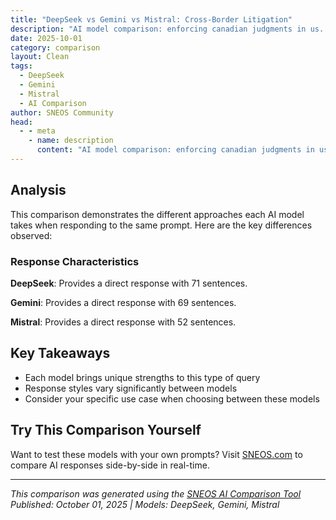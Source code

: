 ```yaml
---
title: "DeepSeek vs Gemini vs Mistral: Cross-Border Litigation"
description: "AI model comparison: enforcing canadian judgments in us..."
date: 2025-10-01
category: comparison
layout: Clean
tags:
  - DeepSeek
  - Gemini
  - Mistral
  - AI Comparison
author: SNEOS Community
head:
  - - meta
    - name: description
      content: "AI model comparison: enforcing canadian judgments in us..."
---
```


<ChatComparison
  title="DeepSeek vs Gemini vs Mistral: Cross-Border Litigation"
  prompt="enforcing canadian judgments in us"
  :responses='{
    "DeepSeek": "Of course. Enforcing a Canadian judgment in the United States is a common and generally straightforward process, but it is not automatic. You cannot simply present a Canadian judgment to a US bank or sheriff and expect them to act on it.\n\nHere is a comprehensive guide to the process, key legal principles, and important considerations.\n\n### The Core Legal Principle: Comity\n\nThe enforcement of a foreign judgment in the US is primarily based on the legal doctrine of **\u0022comity.\u0022** Comity is not an obligation, but a principle of mutual respect where US courts will recognize and enforce a judgment from a foreign court (like a Canadian court) provided certain conditions are met. This process is governed by state law, not federal law.\n\n---\n\n### The Process: \u0022Domestication\u0022 of the Judgment\n\nThe typical process involves \u0022domesticating\u0022 the Canadian judgment into a US judgment. This is done through a lawsuit in a US state court.\n\n#### Step 1: Determine the Correct US Court\nYou must file your enforcement action in a state court that has **personal jurisdiction** over the debtor (the person or company that owes you money). This is usually:\n*   The state where the debtor resides.\n*   The state where the debtor has assets (e.g., a bank account, real estate, a business).\n\n#### Step 2: File a Petition or Complaint\nYou (the \u0022judgment creditor\u0022) will file a lawsuit against the debtor (the \u0022judgment debtor\u0022). This is not a new lawsuit on the original claim, but a **\u0022summary proceeding\u0022** to have the Canadian judgment recognized. The documents filed are often called:\n*   \u0022Petition to Enforce Foreign Judgment\u0022\n*   \u0022Complaint for Recognition and Enforcement of Foreign Country Money Judgment\u0022\n\n#### Step 3: Serve the Debtor\nThe debtor must be formally served with the court papers according to the rules of that US state.\n\n#### Step 4: The Court\u0027s Review\nThe US court will review the Canadian judgment to ensure it meets the requirements for enforcement under that state\u0027s law (often based on uniform acts, discussed below). The debtor will have an opportunity to raise defenses.\n\n#### Step 5: Obtain a US Judgment\nIf the court is satisfied, it will issue an order recognizing the Canadian judgment. This order is now a **US judgment** and has the same force and effect as if the case had been originally decided in that US state.\n\n#### Step 6: Enforce the US Judgment\nOnce you have a US judgment, you can use all the standard US debt collection tools, such as:\n*   **Writ of Execution:** Seizing and selling the debtor\u0027s non-exempt assets.\n*   **Writ of Garnishment:** Ordering a third party (like a bank or employer) to turn over the debtor\u0027s money or wages to you.\n*   **Judgment Lien:** Placing a lien on the debtor\u0027s real estate in that county.\n\n---\n\n### Key Laws Governing Enforcement: The Uniform Acts\n\nMost US states have adopted one of two model laws that streamline this process:\n\n1.  **Uniform Foreign-Country Money Judgments Recognition Act (2005) (UFCMJRA):** This is the newer, more widely adopted act.\n2.  **Uniform Foreign Money-Judgments Recognition Act (1962) (UFMJRA):** The older version, still in effect in a few states.\n\nThese acts create a consistent legal framework and make the process more predictable. You must check which act (if any) your target state has adopted.\n\n---\n\n### Grounds for the US Court to REFUSE Enforcement\n\nThe debtor can challenge the enforcement. A US court will refuse to enforce a Canadian judgment if the debtor can prove any of the following **mandatory grounds**:\n\n*   **The judgment was rendered under a judicial system that does not provide impartial tribunals or procedures compatible with due process of law.** (This is rarely an issue with Canada).\n*   **The foreign court did not have personal jurisdiction over the defendant.**\n*   **The foreign court did not have subject matter jurisdiction.**\n\nThe court may also refuse enforcement based on **discretionary grounds**, including:\n\n*   **The defendant in the Canadian proceeding did not receive proper notice.**\n*   **The judgment was obtained by fraud.**\n*   **The judgment is contrary to the public policy of the state where enforcement is sought.**\n*   **The judgment conflicts with another final and conclusive judgment.**\n*   **The Canadian proceeding was contrary to a forum selection or arbitration clause.**\n\n---\n\n### Special Considerations \u0026 Practical Tips\n\n1.  **Type of Judgment:** This process is primarily for **monetary judgments** (e.g., someone owes you a sum of money). Enforcing non-monetary judgments (e.g., injunctions, specific performance) is much more complex and uncertain.\n2.  **Final and Conclusive:** The Canadian judgment must be final and conclusive and enforceable where it was rendered. An interim order or a judgment under appeal may not be enforceable.\n3.  **Statute of Limitations:** US states have a time limit (a statute of limitations) for enforcing a foreign judgment, typically ranging from 4 to 10 years. Act promptly.\n4.  **Legal Representation is Essential:** You **must** hire a US attorney licensed in the state where you seek enforcement. They will understand the specific procedural rules and local court practices.\n5.  **Costs:** The process involves court filing fees, attorney\u0027s fees, and costs for serving documents. You should weigh these costs against the amount you are trying to collect.\n6.  **Location of Assets:** Before starting, do your best to confirm the debtor has assets in the specific state where you plan to file. There is no point in getting a judgment in Florida if the debtor\u0027s only assets are in California.\n\n### Summary Checklist for a Creditor\n\n*   [ ] Ensure your Canadian judgment is for a definite sum of money and is final.\n*   [ ] Identify the US state where the debtor has assets.\n*   [ ] Hire a qualified attorney in that US state.\n*   [ ] Provide your attorney with a certified and authenticated copy of the Canadian judgment.\n*   [ ] Be prepared for the debtor to challenge the enforcement.\n*   [ ] Understand the costs involved and ensure they are justified by the judgment amount.\n\n**Disclaimer:** This information is for general guidance only and does not constitute legal advice. The enforcement of judgments is a complex legal matter. You should consult with qualified legal counsel in both Canada and the relevant US state.",
    "Gemini": "Enforcing a Canadian judgment in the United States is governed by principles of comity and, in most states, by the Uniform Foreign Country Money-Judgment Recognition Act (UFCMJRA) or its predecessor, the Uniform Foreign Money-Judgments Recognition Act (UFMJRA).  Here\u0027s a breakdown of the process:\n\n**1. Is the Judgment a \u0022Money Judgment?\u0022**\n\n*   The UFCMJRA and UFMJRA primarily deal with *money judgments.* This means the judgment must order the payment of a specific sum of money.\n*   Non-monetary judgments (e.g., injunctions, specific performance orders) are more challenging to enforce and rely heavily on principles of comity.  You\u0027ll need to consult with a lawyer experienced in international litigation for these.\n\n**2. Is Recognition Mandatory?**\n\nGenerally, US courts *must* recognize a Canadian money judgment that meets the following conditions (this varies slightly state-to-state, but here are common elements):\n\n*   **Reciprocity (Less relevant now):**  Historically, some states required reciprocity (i.e., Canada would enforce US judgments).  Most states have eliminated or downplayed the reciprocity requirement.  However, some lingering doubts might exist in older case law or specific fact patterns.\n*   **Final and Conclusive:** The judgment must be final in Canada and not subject to ongoing appeals that would stay enforcement. A provisional or interlocutory judgment is generally not enforceable.\n*   **Jurisdiction of the Canadian Court:** The Canadian court must have had proper jurisdiction over the defendant according to US due process standards. This is often the most contested issue.  Acceptable bases of jurisdiction include:\n    *   **Personal Service:** The defendant was personally served with the summons and complaint in Canada.\n    *   **Consent:** The defendant appeared in the Canadian court and submitted to its jurisdiction (e.g., by filing an answer and defending the case).\n    *   **Domicile/Residence:** The defendant was domiciled or resided in Canada at the time the suit was filed.\n    *   **Doing Business:** The defendant was doing business in Canada to an extent that would justify jurisdiction under US principles. This can be complex and depends on the nature and extent of the business activities.\n*   **Notice:** The defendant must have received proper notice of the Canadian lawsuit.\n\n**3. Grounds for Non-Recognition (Even if the Requirements are Met):**\n\nEven if the conditions above are met, a US court *may* refuse to recognize a Canadian judgment based on certain defenses.  These are often fact-specific and require strong evidence:\n\n*   **Lack of Impartial Tribunal/Due Process:**  The Canadian court proceedings did not comply with US notions of due process, or the tribunal was not impartial.  This is a high bar to clear.\n*   **Lack of Subject Matter Jurisdiction:** The Canadian court lacked jurisdiction over the subject matter of the lawsuit.\n*   **Fraud:**  The judgment was obtained by fraud.  This must be \u0022extrinsic fraud\u0022 (fraud that prevented the defendant from presenting its case) rather than \u0022intrinsic fraud\u0022 (fraud going to the merits of the underlying case).\n*   **Public Policy Violation:** The cause of action or the resulting judgment violates a strong public policy of the US state where enforcement is sought. This is a narrow exception.\n*   **Conflict with Another Judgment:**  The judgment conflicts with another final and conclusive judgment.\n*   **Inconsistent with Forum Selection Clause:** The Canadian action violated a forum selection clause specifying a different forum.\n*   **Judgment is Repugnant to the Law of the State:** (A rarely used, catch-all provision).\n*   **Judgment Conflicts with a Treaty or Other International Agreement:** While less common in Canada/US situations, if a treaty governed the matter, the treaty would take precedence.\n\n**4.  Procedure for Enforcement:**\n\n*   **State Law Governs:** Enforcement is primarily governed by the laws of the *state* where you are seeking to enforce the judgment.\n*   **Uniform Acts:** Most states have adopted either the UFCMJRA or the UFMJRA, which provide a streamlined process.\n*   **Filing the Judgment:**  The typical procedure is to file an authenticated copy of the Canadian judgment with a state court.  You\u0027ll need to follow the state\u0027s rules of civil procedure.\n*   **Notice to the Judgment Debtor:**  The judgment debtor must be given notice of the filing and an opportunity to object to the recognition and enforcement of the judgment.\n*   **Enforcement Proceedings:**  If the judgment is recognized, you can then take steps to enforce it as if it were a domestic judgment.  This may involve:\n    *   **Garnishment:**  Attaching wages or other income.\n    *   **Levy:** Seizing and selling the debtor\u0027s assets.\n    *   **Liens:** Placing liens on real property.\n    *   **Discovery:**  Conducting discovery to locate the debtor\u0027s assets.\n\n**Key Considerations:**\n\n*   **Choice of Forum:**  Carefully consider which US state offers the best prospects for enforcement.  Factors include the location of the debtor\u0027s assets, the debtor\u0027s residence or place of business, and the state\u0027s laws regarding judgment enforcement.\n*   **Legal Representation:**  Enforcing a foreign judgment is a complex legal process.  It is *highly* recommended to hire a US attorney experienced in international litigation and judgment enforcement in the relevant state. They can assess the viability of your claim, navigate the procedural requirements, and represent you in court.\n*   **Costs:**  Enforcement can be expensive.  Consider the costs of legal fees, court costs, and potential expert witness fees.\n*   **Currency Conversion:** The judgment amount will need to be converted to US dollars.  The exchange rate used will typically be the rate in effect on the date of the Canadian judgment or the date of the US enforcement judgment (depending on state law and court discretion).\n*   **Statute of Limitations:**  States have statutes of limitations on enforcing judgments.  These vary, so it\u0027s crucial to act promptly.\n*   **Discovery:**  You may need to conduct discovery to locate the judgment debtor\u0027s assets in the US.  This can be a challenging process.\n*   **Bankruptcy:**  If the judgment debtor files for bankruptcy in the US, your enforcement efforts may be stayed.  You will need to file a proof of claim in the bankruptcy proceeding.\n\n**In summary, enforcing a Canadian judgment in the US is generally possible, but it requires careful attention to the specific requirements of state law, due process considerations, and potential defenses. Consulting with an experienced attorney is essential.**\n",
    "Mistral": "Enforcing Canadian judgments in the United States involves a process known as \u0022recognition and enforcement\u0022 of foreign judgments. Here are the general steps and considerations:\n\n### 1. **Jurisdiction and Venue**\n   - **Determine the Appropriate Court**: Identify the U.S. state where you want to enforce the judgment. Each state has its own rules and procedures for recognizing foreign judgments.\n   - **Venue**: Choose a court within that state that has jurisdiction over the defendant or the assets you seek to enforce against.\n\n### 2. **Legal Basis**\n   - **Uniform Foreign-Country Money Judgments Recognition Act**: Many U.S. states have adopted this act, which provides a framework for recognizing and enforcing foreign judgments.\n   - **Common Law Principles**: In states that have not adopted the Uniform Act, common law principles of comity and reciprocity may apply.\n\n### 3. **Filing the Action**\n   - **Petition for Recognition**: File a petition or complaint in the appropriate U.S. court seeking recognition of the Canadian judgment.\n   - **Supporting Documents**: Include a certified copy of the Canadian judgment, a translation if necessary, and any other relevant documents.\n\n### 4. **Defenses**\n   - **Defenses to Recognition**: The defendant may raise defenses such as lack of jurisdiction, fraud, or violation of public policy. The court will consider these defenses before deciding whether to recognize the judgment.\n\n### 5. **Hearing and Decision**\n   - **Court Hearing**: The court may hold a hearing to consider the petition and any defenses raised.\n   - **Judgment**: If the court recognizes the Canadian judgment, it will issue a U.S. judgment that can be enforced like any other domestic judgment.\n\n### 6. **Enforcement**\n   - **Execution**: Once the judgment is recognized, you can use standard enforcement mechanisms such as garnishment, attachment, or execution against property.\n   - **Collection**: Work with local counsel to execute the judgment and collect the amount owed.\n\n### 7. **Appeals**\n   - **Appeal Process**: Either party may appeal the court\u0027s decision on recognition and enforcement. The appeal process will follow the rules of the specific state court.\n\n### Key Considerations\n   - **Reciprocity**: Some U.S. states may require reciprocity, meaning that the foreign country (Canada) must also recognize and enforce U.S. judgments.\n   - **Public Policy**: The U.S. court will not enforce a judgment that violates U.S. public policy.\n   - **Due Process**: The Canadian judgment must have been rendered with due process and proper notice to the defendant.\n\n### Practical Tips\n   - **Local Counsel**: Engage local counsel in the U.S. state where you seek enforcement. They will be familiar with the specific procedures and requirements.\n   - **Documentation**: Ensure all documents are properly certified and translated if necessary.\n   - **Timeline**: Be aware of any statutes of limitations that may apply to the enforcement of foreign judgments.\n\nEnforcing a Canadian judgment in the U.S. can be complex and may require navigating both federal and state laws. It is advisable to consult with legal professionals experienced in international judgment enforcement to ensure a smooth process."
  }'
  published-date="23:19"
/>

## Analysis

This comparison demonstrates the different approaches each AI model takes when responding to the same prompt. Here are the key differences observed:

### Response Characteristics

**DeepSeek**: Provides a direct response with 71 sentences. 

**Gemini**: Provides a direct response with 69 sentences. 

**Mistral**: Provides a direct response with 52 sentences. 

## Key Takeaways

- Each model brings unique strengths to this type of query
- Response styles vary significantly between models
- Consider your specific use case when choosing between these models

## Try This Comparison Yourself

Want to test these models with your own prompts? Visit [SNEOS.com](https://sneos.com) to compare AI responses side-by-side in real-time.

---

*This comparison was generated using the [SNEOS AI Comparison Tool](https://sneos.com)*
*Published: October 01, 2025 | Models: DeepSeek, Gemini, Mistral*
